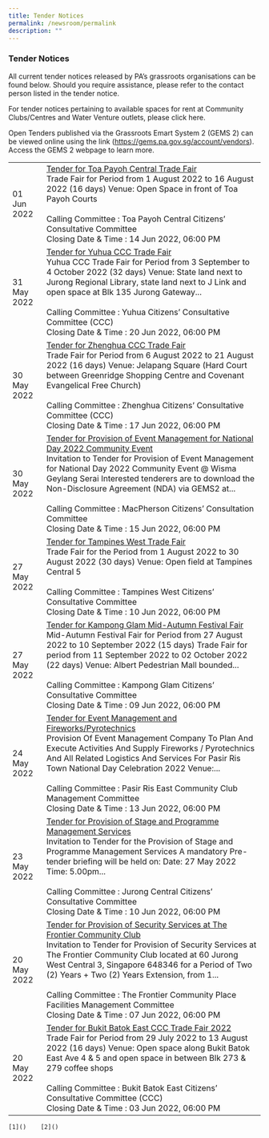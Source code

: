 ```yaml
---
title: Tender Notices
permalink: /newsroom/permalink
description: ""
---
```

### Tender Notices
All current tender notices released by PA’s grassroots organisations can be found below. Should you require assistance, please refer to the contact person listed in the tender notice.

For tender notices pertaining to available spaces for rent at Community Clubs/Centres and Water Venture outlets, please click here.

Open Tenders published via the Grassroots Emart System 2 (GEMS 2) can be viewed online using the link (https://gems.pa.gov.sg/account/vendors). Access the GEMS 2 webpage to learn more.



| | | 
| -------- | -------- | 
| 01 Jun 2022     |[Tender for Toa Payoh Central Trade Fair](/tender-details/Tender-for-Toa-Payoh-Central-Trade-Fair) <br>Trade Fair for Period from 1 August 2022 to 16 August 2022 (16 days) Venue: Open Space in front of Toa Payoh Courts<br><br>Calling Committee : Toa Payoh Central Citizens’ Consultative Committee<br>Closing Date & Time : 14 Jun 2022, 06:00 PM|
|31 May 2022 |[Tender for Yuhua CCC Trade Fair](//) <br>Yuhua CCC Trade Fair for Period from 3 September to 4 October 2022 (32 days) Venue: State land next to Jurong Regional Library, state land next to J Link and open space at Blk 135 Jurong Gateway... <br><br> Calling Committee : Yuhua Citizens’ Consultative Committee (CCC)<br>Closing Date & Time : 20 Jun 2022, 06:00 PM| 
| 30 May 2022 |[Tender for Zhenghua CCC Trade Fair](//)<br>Trade Fair for Period from 6 August 2022 to 21 August 2022 (16 days) Venue: Jelapang Square (Hard Court between Greenridge Shopping Centre and Covenant Evangelical Free Church) <br><br>Calling Committee : Zhenghua Citizens’ Consultative Committee (CCC)<br>Closing Date & Time : 17 Jun 2022, 06:00 PM | 
| 30 May 2022 | [Tender for Provision of Event Management for National Day 2022 Community Event](//)<br>Invitation to Tender for Provision of Event Management for National Day 2022 Community Event @ Wisma Geylang Serai Interested tenderers are to download the Non-Disclosure Agreement (NDA) via GEMS2 at...<br><br> Calling Committee : MacPherson Citizens’ Consultation Committee<br>Closing Date & Time : 15 Jun 2022, 06:00 PM| 
| 27 May 2022 |[Tender for Tampines West Trade Fair](//) <br>Trade Fair for the Period from 1 August 2022 to 30 August 2022 (30 days) Venue: Open field at Tampines Central 5<br><br>Calling Committee : Tampines West Citizens’ Consultative Committee<br>Closing Date & Time : 10 Jun 2022, 06:00 PM | 
|27 May 2022 | [Tender for Kampong Glam Mid-Autumn Festival Fair](//)<br>Mid-Autumn Festival Fair for Period from 27 August 2022 to 10 September 2022 (15 days) Trade Fair for period from 11 September 2022 to 02 October 2022 (22 days) Venue: Albert Pedestrian Mall bounded...<br><br>Calling Committee : Kampong Glam Citizens’ Consultative Committee<br>Closing Date & Time : 09 Jun 2022, 06:00 PM | 
|24 May 2022 |[Tender for Event Management and Fireworks/Pyrotechnics](//) <br>Provision Of Event Management Company To Plan And Execute Activities And Supply Fireworks / Pyrotechnics And All Related Logistics And Services For Pasir Ris Town National Day Celebration 2022 Venue:...<br><br>Calling Committee : Pasir Ris East Community Club Management Committee<br>Closing Date & Time : 13 Jun 2022, 06:00 PM | 
| 23 May 2022 |[Tender for Provision of Stage and Programme Management Services](//) <br> Invitation to Tender for the Provision of Stage and Programme Management Services A mandatory Pre-tender briefing will be held on: Date: 27 May 2022 Time: 5.00pm...<br><br>Calling Committee : Jurong Central Citizens’ Consultative Committee <br>Closing Date & Time : 10 Jun 2022, 06:00 PM| 
|20 May 2022 | [Tender for Provision of Security Services at The Frontier Community Club](//) <br>Invitation to Tender for Provision of Security Services at The Frontier Community Club located at 60 Jurong West Central 3, Singapore 648346 for a Period of Two (2) Years + Two (2) Years Extension, from 1...<br><br>Calling Committee : The Frontier Community Place Facilities Management Committee<br>Closing Date & Time : 07 Jun 2022, 06:00 PM| 
|20 May 2022 |[Tender for Bukit Batok East CCC Trade Fair 2022](//) <br>Trade Fair for Period from 29 July 2022 to 13 August 2022 (16 days) Venue: Open space along Bukit Batok East Ave 4 & 5 and open space in between Blk 273 & 279 coffee shops<br><br>Calling Committee : Bukit Batok East Citizens’ Consultative Committee (CCC)<br>Closing Date & Time : 03 Jun 2022, 06:00 PM | 

    [1]()    [2]()